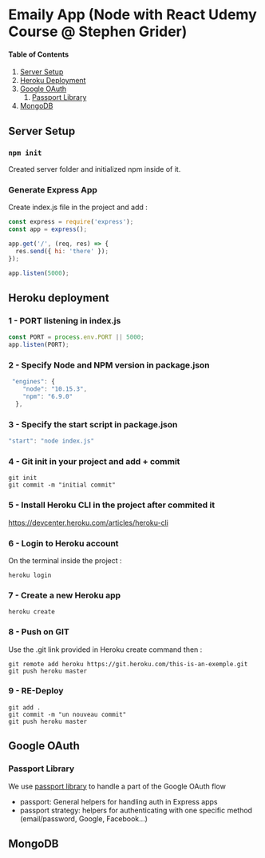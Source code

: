 # Emaily App (Node with React Udemy Course @ Stephen Grider)

#### Table of Contents

1. [Server Setup](#server-setup)
2. [Heroku Deployment](#heroku)
3. [Google OAuth](#google)
    1. [Passport Library](#passport)
4. [MongoDB](#mongodb)

## Server Setup <a name="server-setup"></a>

### `npm init`

Created server folder and initialized npm inside of it. <br>

### Generate Express App

Create index.js file in the project and add :

```js
const express = require('express');
const app = express();

app.get('/', (req, res) => {
  res.send({ hi: 'there' });
});

app.listen(5000);
```

## Heroku deployment <a name="heroku"></a>

### 1 - PORT listening in index.js

```js
const PORT = process.env.PORT || 5000;
app.listen(PORT);
```

### 2 - Specify Node and NPM version in package.json

```js
 "engines": {
    "node": "10.15.3",
    "npm": "6.9.0"
  },
```

### 3 - Specify the start script in package.json

```js
"start": "node index.js"
```

### 4 - Git init in your project and add + commit

```
git init
git commit -m "initial commit"
```

### 5 - Install Heroku CLI in the project after commited it

https://devcenter.heroku.com/articles/heroku-cli

### 6 - Login to Heroku account

On the terminal inside the project :

```
heroku login
```

### 7 - Create a new Heroku app

```
heroku create
```

### 8 - Push on GIT

Use the .git link provided in Heroku create command then :

```
git remote add heroku https://git.heroku.com/this-is-an-exemple.git
git push heroku master
```

### 9 - RE-Deploy

```
git add .
git commit -m "un nouveau commit"
git push heroku master
```

## Google OAuth <a name="google"></a>

### Passport Library <a name="passport"></a>

We use [passport library](http://www.passportjs.org/packages/) to handle a part of the Google OAuth flow <br>

- passport: General helpers for handling auth in Express apps
- passport strategy: helpers for authenticating with one specific method (email/password, Google, Facebook...)

## MongoDB <a name="mongodb"></a>
